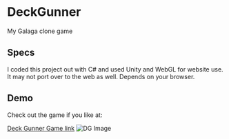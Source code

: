 # DeckGunner
My Galaga clone game

## Specs
I coded this project out with C# and used Unity and WebGL for website use.
It may not port over to the web as well.
Depends on your browser.


## Demo
Check out the game if you like at:

[Deck Gunner Game link](deckgunner.atomicnick.com)
![DG Image](atomicnick.com/static/media/deck_gunner_title.90b5af71.png)
